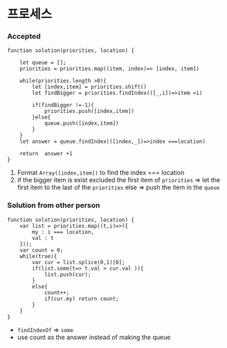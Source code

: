 # 프로세스

### Accepted
```
function solution(priorities, location) {

    let queue = [];
    priorities = priorities.map((item, index)=> [index, item])

    while(priorities.length >0){
        let [index,item] = priorities.shift()
        let findBigger = priorities.findIndex(([_,i])=>item <i)

        if(findBigger !=-1){
            priorities.push([index,item])
        }else{
            queue.push([index,item])
        }
    }
    let answer = queue.findIndex(([index,_])=>index ===location)

    return  answer +1
}
```

1. Format `Array([index,item])` to find the index === location
2. if the bigger item is exist excluded the first item of `priorities`
	 => let the first item to the last of the `priorities`
	else => push the item in the `queue`


### Solution from other person
```
function solution(priorities, location) {
    var list = priorities.map((t,i)=>({
        my : i === location,
        val : t
    }));
    var count = 0;        
    while(true){
        var cur = list.splice(0,1)[0];        
        if(list.some(t=> t.val > cur.val )){
            list.push(cur);                        
        }
        else{            
            count++;
            if(cur.my) return count;
        }
    }
}
```

- `findIndexOf`  => `some`
- use count as the answer instead of making the queue
